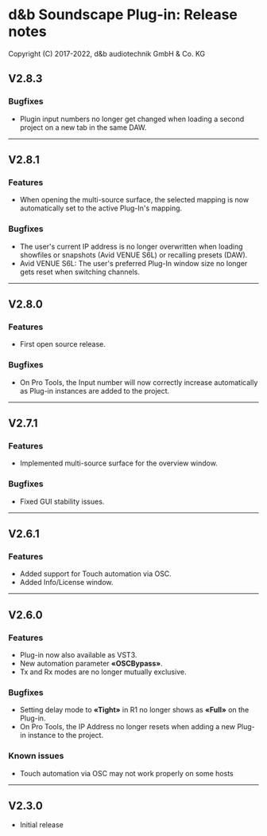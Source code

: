 # d&b Soundscape Plug-in: Release notes

Copyright (C) 2017-2022, d&b audiotechnik GmbH & Co. KG


## V2.8.3

### Bugfixes
* Plugin input numbers no longer get changed when loading a second project on a new tab in the same DAW.

---

## V2.8.1

### Features
* When opening the multi-source surface, the selected mapping is now automatically set to the active Plug-In's mapping.

### Bugfixes
* The user's current IP address is no longer overwritten when loading showfiles or snapshots (Avid VENUE S6L) or recalling presets (DAW).
* Avid VENUE S6L: The user's preferred Plug-In window size no longer gets reset when switching channels.

---

## V2.8.0

### Features
* First open source release.

### Bugfixes
* On Pro Tools, the Input number will now correctly increase automatically as Plug-in instances are added to the project.

---

## V2.7.1

### Features
* Implemented multi-source surface for the overview window.

### Bugfixes
* Fixed GUI stability issues.

---

## V2.6.1

### Features
* Added support for Touch automation via OSC.
* Added Info/License window.

---

## V2.6.0

### Features

* Plug-in now also available as VST3.
* New automation parameter **«OSCBypass»**.
* Tx and Rx modes are no longer mutually exclusive.

### Bugfixes

* Setting delay mode to **«Tight»** in R1 no longer shows as **«Full»** on the Plug-in.
* On Pro Tools, the IP Address no longer resets when adding a new Plug-in instance to the project.

### Known issues

* Touch automation via OSC may not work properly on some hosts

---

## V2.3.0

* Initial release
